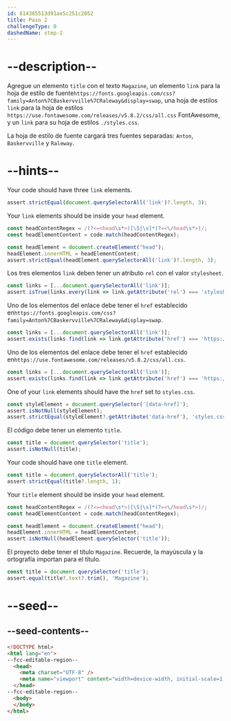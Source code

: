 ```yaml
---
id: 614385513d91ae5c251c2052
title: Paso 2
challengeType: 0
dashedName: step-2
---
```


# --description--

Agregue un elemento `title` con el texto `Magazine`, un elemento `link` para la hoja de estilo de fuente`https://fonts.googleapis.com/css?family=Anton%7CBaskervville%7CRaleway&display=swap`, una hoja de estilos `link` para la hoja de estilos `https://use.fontawesome.com/releases/v5.8.2/css/all.css` FontAwesome, y un `link` para su hoja de estilos `./styles.css`.

La hoja de estilo de fuente cargará tres fuentes separadas: `Anton`, `Baskervville` y `Raleway`.

# --hints--

Your code should have three `link` elements.

```js
assert.strictEqual(document.querySelectorAll('link')?.length, 3);
```

Your `link` elements should be inside your `head` element.

```js
const headContentRegex = /(?<=<head\s*>)[\S|\s]*(?=<\/head\s*>)/;
const headElementContent = code.match(headContentRegex);

const headElement = document.createElement("head");
headElement.innerHTML = headElementContent;
assert.strictEqual(headElement.querySelectorAll('link')?.length, 3);
```

Los tres elementos `link` deben tener un atributo `rel` con el valor `stylesheet`.

```js
const links = [...document.querySelectorAll('link')];
assert.isTrue(links.every(link => link.getAttribute('rel') === 'stylesheet'));
```

Uno de los elementos del enlace debe tener el `href` establecido en`https://fonts.googleapis.com/css?family=Anton%7CBaskervville%7CRaleway&display=swap`.

```js
const links = [...document.querySelectorAll('link')];
assert.exists(links.find(link => link.getAttribute('href') === 'https://fonts.googleapis.com/css?family=Anton%7CBaskervville%7CRaleway&display=swap'));
```

Uno de los elementos del enlace debe tener el `href` establecido en`https://use.fontawesome.com/releases/v5.8.2/css/all.css`.

```js
const links = [...document.querySelectorAll('link')];
assert.exists(links.find(link => link.getAttribute('href') === 'https://use.fontawesome.com/releases/v5.8.2/css/all.css'));
```

One of your `link` elements should have the `href` set to `styles.css`.

```js
const styleElement = document.querySelector('[data-href]');
assert.isNotNull(styleElement);
assert.strictEqual(styleElement?.getAttribute('data-href'), 'styles.css');
```

El código debe tener un elemento `title`.

```js
const title = document.querySelector('title');
assert.isNotNull(title);
```

Your code should have one `title` element.

```js
const title = document.querySelectorAll('title');
assert.strictEqual(title?.length, 1);
```

Your `title` element should be inside your `head` element.

```js
const headContentRegex = /(?<=<head\s*>)[\S|\s]*(?=<\/head\s*>)/;
const headElementContent = code.match(headContentRegex);

const headElement = document.createElement("head");
headElement.innerHTML = headElementContent;
assert.isNotNull(headElement.querySelector('title'));
```

El proyecto debe tener el título `Magazine`. Recuerde, la mayúscula y la ortografía importan para el título.

```js
const title = document.querySelector('title');
assert.equal(title?.text?.trim(), 'Magazine');
```

# --seed--

## --seed-contents--

```html
<!DOCTYPE html>
<html lang="en">
--fcc-editable-region--
  <head>
    <meta charset="UTF-8" />
    <meta name="viewport" content="width=device-width, initial-scale=1.0" />
  </head>
--fcc-editable-region--
  <body>
  </body>
</html>
```

```css

```
